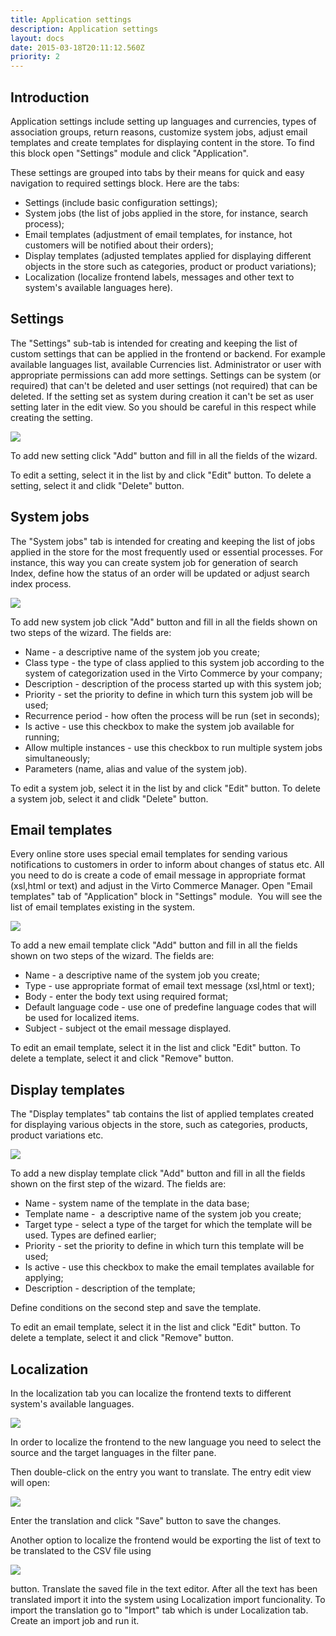 ```yaml
---
title: Application settings
description: Application settings
layout: docs
date: 2015-03-18T20:11:12.560Z
priority: 2
---
```

## Introduction

Application settings include setting up languages and currencies, types of association groups, return reasons, customize system jobs, adjust email templates and create templates for displaying content in the store. To find this block open "Settings" module and click "Application".

These settings are grouped into tabs by their means for quick and easy navigation to required settings block. Here are the tabs:

* Settings (include basic configuration settings);
* System jobs (the list of jobs applied in the store, for instance, search process);
* Email templates (adjustment of email templates, for instance, hot customers will be notified about their orders);
* Display templates (adjusted templates applied for displaying different objects in the store such as categories, product or product variations);
* Localization (localize frontend labels, messages and other text to system's available languages here).

## Settings

The "Settings" sub-tab is intended for creating and keeping the list of custom settings that can be applied in the frontend or backend. For example available languages list, available Currencies list. Administrator or user with appropriate permissions can add more settings. Settings can be system (or required) that can't be deleted and user settings (not required) that can be deleted. If the setting set as system during creation it can't be set as user setting later in the edit view. So you should be careful in this respect while creating the setting.

<img src="../../../../assets/images/docs/image2014-2-3 14_55_25.png" />

To add new setting click "Add" button and fill in all the fields of the wizard. 

To edit a setting, select it in the list by and click "Edit" button. To delete a setting, select it and clidk "Delete" button.

## System jobs

The "System jobs" tab is intended for creating and keeping the list of jobs applied in the store for the most frequently used or essential processes. For instance, this way you can create system job for generation of search Index, define how the status of an order will be updated or adjust search index process.

<img src="../../../../assets/images/docs/system-jobs.PNG" />

To add new system job click "Add" button and fill in all the fields shown on two steps of the wizard. The fields are:

* Name - a descriptive name of the system job you create;
* Class type - the type of class applied to this system job according to the system of categorization used in the Virto Commerce by your company;
* Description - description of the process started up with this system job;
* Priority - set the priority to define in which turn this system job will be used;
* Recurrence period - how often the process will be run (set in seconds);
* Is active - use this checkbox to make the system job available for running;
* Allow multiple instances - use this checkbox to run multiple system jobs simultaneously;
* Parameters (name, alias and value of the system job).

To edit a system job, select it in the list by and click "Edit" button. To delete a system job, select it and clidk "Delete" button.

## Email templates

Every online store uses special email templates for sending various notifications to customers in order to inform about changes of status etc. All you need to do is create a code of email message in appropriate format (xsl,html or text) and adjust in the Virto Commerce Manager. Open "Email templates" tab of "Application" block in "Settings" module.  You will see the list of email templates existing in the system.

<img src="../../../../assets/images/docs/email-templates.PNG" />

To add a new email template click "Add" button and fill in all the fields shown on two steps of the wizard. The fields are:

* Name - a descriptive name of the system job you create;
* Type - use appropriate format of email text message (xsl,html or text);
* Body - enter the body text using required format;
* Default language code - use one of predefine language codes that will be used for localized items.
* Subject - subject ot the email message displayed.

To edit an email template, select it in the list and click "Edit" button. To delete a template, select it and click "Remove" button.

## Display templates

The "Display templates" tab contains the list of applied templates created for displaying various objects in the store, such as categories, products, product variations etc.

<img src="../../../../assets/images/docs/display-templates.PNG" />

To add a new display template click "Add" button and fill in all the fields shown on the first step of the wizard. The fields are:

* Name - system name of the template in the data base;
* Template name -  a descriptive name of the system job you create;
* Target type - select a type of the target for which the template will be used. Types are defined earlier;
* Priority - set the priority to define in which turn this template will be used;
* Is active - use this checkbox to make the email templates available for applying;
* Description - description of the template;

Define conditions on the second step and save the template.

To edit an email template, select it in the list and click "Edit" button. To delete a template, select it and click "Remove" button.

## Localization

In the localization tab you can localize the frontend texts to different system's available languages.

<img src="../../../../assets/images/docs/image2014-2-3 15_9_23.png" />

In order to localize the frontend to the new language you need to select the source and the target languages in the filter pane.

Then double-click on the entry you want to translate. The entry edit view will open:

<img src="../../../../assets/images/docs/image2014-2-3 15_11_57.png" />

Enter the translation and click "Save" button to save the changes.

Another option to localize the frontend would be exporting the list of text to be translated to the CSV file using

<img src="../../../../assets/images/docs/image2014-2-3 15_17_32.png" />

button. Translate the saved file in the text editor. After all the text has been translated import it into the system using Localization import funcionality. To import the translation go to "Import" tab which is under Localization tab. Create an import job and run it.